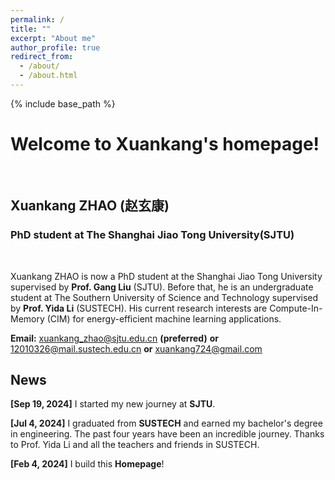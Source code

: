 ```yaml
---
permalink: /
title: ""
excerpt: "About me"
author_profile: true
redirect_from: 
  - /about/
  - /about.html
---
```



{% include base_path %}
# Welcome to Xuankang's homepage!
&emsp;
## Xuankang ZHAO (赵玄康)
### PhD student at The Shanghai Jiao Tong University(SJTU)
&emsp;

Xuankang ZHAO is now a PhD student at the Shanghai Jiao Tong University supervised by **Prof. Gang Liu** (SJTU). Before that, he is an undergraduate student at The Southern University of Science and Technology supervised by **Prof. Yida Li** (SUSTECH). His current research interests are Compute-In-Memory (CIM) for energy-efficient machine learning applications. 


**Email:** xuankang_zhao@sjtu.edu.cn **(preferred)** **or** 12010326@mail.sustech.edu.cn **or** xuankang724@gmail.com



## News
**[Sep 19, 2024]** I started my new journey at **SJTU**.

**[Jul 4, 2024]** I graduated from **SUSTECH** and earned my bachelor's degree in engineering. The past four years have been an incredible journey. Thanks to Prof. Yida Li and all the teachers and friends in SUSTECH.  

**[Feb 4, 2024]** I build this **Homepage**! 






